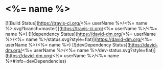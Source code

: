 # <%= name %>

[![Build Status](https://travis-ci.org/<%= userName %>/<%= name %>.svg?branch=master)](https://travis-ci.org/<%= userName %>/<%= name %>) [![dependency Status](https://david-dm.org/<%= userName %>/<%= name %>/status.svg?style=flat)](https://david-dm.org/<%= userName %>/<%= name %>) [![devDependency Status](https://david-dm.org/<%= userName %>/<%= name %>/dev-status.svg?style=flat)](https://david-dm.org/<%= userName %>/<%= name %>#info=devDependencies)
